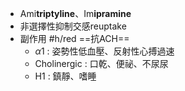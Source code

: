 - Ami**triptyline**、Im**ipramine**
- 非選擇性抑制交感reuptake
- 副作用 #h/red ==抗ACH==
	- $\alpha 1$ : 姿勢性低血壓、反射性心搏過速
	- Cholinergic : 口乾、便祕、不尿尿
	- H1 : 鎮靜、嗜睡